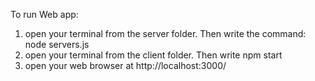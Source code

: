 To run Web app:

1. open your terminal from the server folder. Then write the command: node servers.js
2. open your terminal from the client folder. Then write npm start
3. open your web browser at http://localhost:3000/
